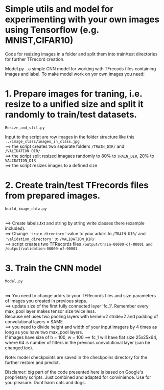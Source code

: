# Simple utils and model for experimenting with your own images using Tensorflow (e.g. MNIST,CIFAR10)

Code for resizing images in a folder and split them into train/test directories for further TFrecord creation.

Model.py - a simple CNN model for working with TFrecods files containing images and label.
To make model work on yor own images you need:

# 1. Prepare images for traning, i.e. resize to a unified size and split it randomly to train/test datasets.
```
Resize_and_slit.py
```
Input to the script are row images in the folder structure like this ```../image_class/images_in_class.jpg```
<br /> ==> the script creates two separate folders ```/TRAIN_DIR/``` and ```/VALIDATION_DIR/```
<br /> ==> the script split resized imagaes randomly to 80% to ```TRAIN_DIR```, 20% to ```VALIDATION_DIR```
<br /> ==> the script resizes images to a defined size

# 2. Create train/test TFrecords files from prepared images.
```
build_image_data.py
```
<br />==> Create labels.txt and string by string write classes there (example included).
<br /> ==> Change `'train_directory'` value to your addrs to ```/TRAIN_DIR/``` and ```'validation_directory'``` to ```/VALIDATION_DIR/```
<br />==> script creates two TFRecords files ```/output/train-00000-of-00001 and /output/validation-00000-of-00001```

# 3. Train the CNN model
```
Model.py
```
<br /> ==> You need to change addrs to your TFRecords files and size parameters of images you created in previous steps.
<br /> ==> update size of the first fully connected layer 'fc_1'. Remember every max_pool layer makes tensor size twice less.
<br /> Because net uses two pooling layers with kernel=2 stride=2 and padding of convolutional layers = SAME
<br />==> you need to divide height and width of your input imagers by 4 times as long as you have two max_pool layers.
<br />If images have size of h = 100, w = 100 ==> fc_1 will have flat size 25x25x64, where 64 is number of filters
in the previous convolutional layer (can be changed too).

Note: model checkpoints are saved in the checkpoins directory for the further restore and predict.




Disclamer: big part of the code presented here is based on Google's proprietary scripts. Just combined and adapted for convinience. Use for you pleasure. Dont harm cats and dogs.
